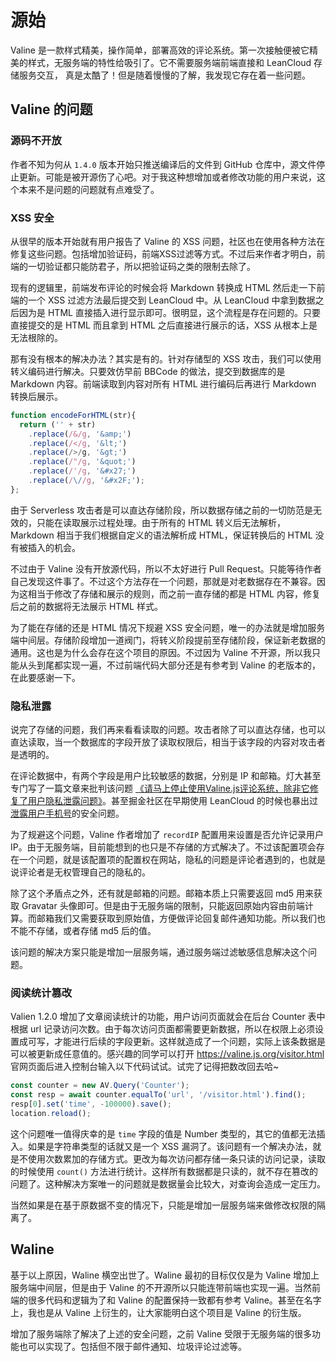 # 源始

Valine 是一款样式精美，操作简单，部署高效的评论系统。第一次接触便被它精美的样式，无服务端的特性给吸引了。它不需要服务端前端直接和 LeanCloud 存储服务交互， 真是太酷了！但是随着慢慢的了解，我发现它存在着一些问题。

## Valine 的问题

### 源码不开放

作者不知为何从 `1.4.0` 版本开始只推送编译后的文件到 GitHub 仓库中，源文件停止更新。可能是被开源伤了心吧。对于我这种想增加或者修改功能的用户来说，这个本来不是问题的问题就有点难受了。

### XSS 安全

从很早的版本开始就有用户报告了 Valine 的 XSS 问题，社区也在使用各种方法在修复这些问题。包括增加验证码，前端XSS过滤等方式。不过后来作者才明白，前端的一切验证都只能防君子，所以把验证码之类的限制去除了。

现有的逻辑里，前端发布评论的时候会将 Markdown 转换成 HTML 然后走一下前端的一个 XSS 过滤方法最后提交到 LeanCloud 中。从 LeanCloud 中拿到数据之后因为是 HTML 直接插入进行显示即可。很明显，这个流程是存在问题的。只要直接提交的是 HTML 而且拿到 HTML 之后直接进行展示的话，XSS 从根本上是无法根除的。

那有没有根本的解决办法？其实是有的。针对存储型的 XSS 攻击，我们可以使用转义编码进行解决。只要效仿早前 BBCode 的做法，提交到数据库的是 Markdown 内容。前端读取到内容对所有 HTML 进行编码后再进行 Markdown 转换后展示。

```js
function encodeForHTML(str){
  return ('' + str)
    .replace(/&/g, '&amp;')
    .replace(/</g, '&lt;')    
    .replace(/>/g, '&gt;')
    .replace(/"/g, '&quot;')
    .replace(/'/g, '&#x27;')
    .replace(/\//g, '&#x2F;');
};
```

由于 Serverless 攻击者是可以直达存储阶段，所以数据存储之前的一切防范是无效的，只能在读取展示过程处理。由于所有的 HTML 转义后无法解析，Markdown 相当于我们根据自定义的语法解析成 HTML，保证转换后的 HTML 没有被插入的机会。

不过由于 Valine 没有开放源代码，所以不太好进行 Pull Request。只能等待作者自己发现这件事了。不过这个方法存在一个问题，那就是对老数据存在不兼容。因为这相当于修改了存储和展示的规则，而之前一直存储的都是 HTML 内容，修复后之前的数据将无法展示 HTML 样式。

为了能在存储的还是 HTML 情况下规避 XSS 安全问题，唯一的办法就是增加服务端中间层。存储阶段增加一道阀门，将转义阶段提前至存储阶段，保证新老数据的通用。这也是为什么会存在这个项目的原因。不过因为 Valine 不开源，所以我只能从头到尾都实现一遍，不过前端代码大部分还是有参考到 Valine 的老版本的，在此要感谢一下。

### 隐私泄露

说完了存储的问题，我们再来看看读取的问题。攻击者除了可以直达存储，也可以直达读取，当一个数据库的字段开放了读取权限后，相当于该字段的内容对攻击者是透明的。

在评论数据中，有两个字段是用户比较敏感的数据，分别是 IP 和邮箱。灯大甚至专门写了一篇文章来批判该问题 [《请马上停止使用Valine.js评论系统，除非它修复了用户隐私泄露问题》](https://ttys3.net/post/hugo/please-stop-using-valine-js-comment-system-until-it-fixed-the-privacy-leaking-problem/)。甚至掘金社区在早期使用 LeanCloud 的时候也暴出过[泄露用户手机号](https://m.weibo.cn/detail/4568007327622344?cid=4568044392682999)的安全问题。

为了规避这个问题，Valine 作者增加了 `recordIP` 配置用来设置是否允许记录用户 IP。由于无服务端，目前能想到的也只是不存储的方式解决了。不过该配置项会存在一个问题，就是该配置项的配置权在网站，隐私的问题是评论者遇到的，也就是说评论者是无权管理自己的隐私的。

除了这个矛盾点之外，还有就是邮箱的问题。邮箱本质上只需要返回 md5 用来获取 Gravatar 头像即可。但是由于无服务端的限制，只能返回原始内容由前端计算。而邮箱我们又需要获取到原始值，方便做评论回复邮件通知功能。所以我们也不能不存储，或者存储 md5 后的值。

该问题的解决方案只能是增加一层服务端，通过服务端过滤敏感信息解决这个问题。

### 阅读统计篡改

Valien 1.2.0 增加了文章阅读统计的功能，用户访问页面就会在后台 Counter 表中根据 url 记录访问次数。由于每次访问页面都需要更新数据，所以在权限上必须设置成可写，才能进行后续的字段更新。这样就造成了一个问题，实际上该条数据是可以被更新成任意值的。感兴趣的同学可以打开 https://valine.js.org/visitor.html 官网页面后进入控制台输入以下代码试试。试完了记得把数改回去哈~

```js
const counter = new AV.Query('Counter');
const resp = await counter.equalTo('url', '/visitor.html').find();
resp[0].set('time', -100000).save();
location.reload();
```

这个问题唯一值得庆幸的是 `time` 字段的值是 Number 类型的，其它的值都无法插入。如果是字符串类型的话就又是一个 XSS 漏洞了。该问题有一个解决办法，就是不使用次数累加的存储方式。更改为每次访问都存储一条只读的访问记录，读取的时候使用 `count()` 方法进行统计。这样所有数据都是只读的，就不存在篡改的问题了。这种解决方案唯一的问题就是数据量会比较大，对查询会造成一定压力。

当然如果是在基于原数据不变的情况下，只能是增加一层服务端来做修改权限的隔离了。

## Waline

基于以上原因，Waline 横空出世了。Waline 最初的目标仅仅是为 Valine 增加上服务端中间层，但是由于 Valine 的不开源所以只能连带前端也实现一遍。当然前端的很多代码和逻辑为了和 Valine 的配置保持一致都有参考 Valine。甚至在名字上，我也是从 Valine 上衍生的，让大家能明白这个项目是 Valine 的衍生版。

增加了服务端除了解决了上述的安全问题，之前 Valine 受限于无服务端的很多功能也可以实现了。包括但不限于邮件通知、垃圾评论过滤等。
